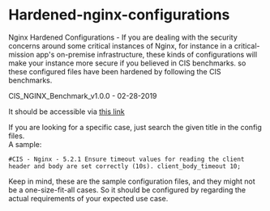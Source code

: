 # Hardened-nginx-configurations
Nginx Hardened Configurations - If you are dealing with the security concerns around some critical instances of Nginx, for instance in a critical-mission app's on-premise infrastructure, these kinds of configurations will make your instance more secure if you believed in CIS benchmarks.
so these configured files have been hardened by following the CIS benchmarks.

CIS_NGINX_Benchmark_v1.0.0 - 02-28-2019

It should be accessible via [this link](https://www.cisecurity.org/benchmark/nginx)

If you are looking for a specific case, just search the given title in the config files.  
A sample:

`#CIS - Nginx - 5.2.1 Ensure timeout values for reading the client header and body are set correctly (10s).
client_body_timeout 10;`

Keep in mind, these are the sample configuration files, and they might not be a one-size-fit-all cases. So it should be configured by regarding the actual requirements of your expected use case. 